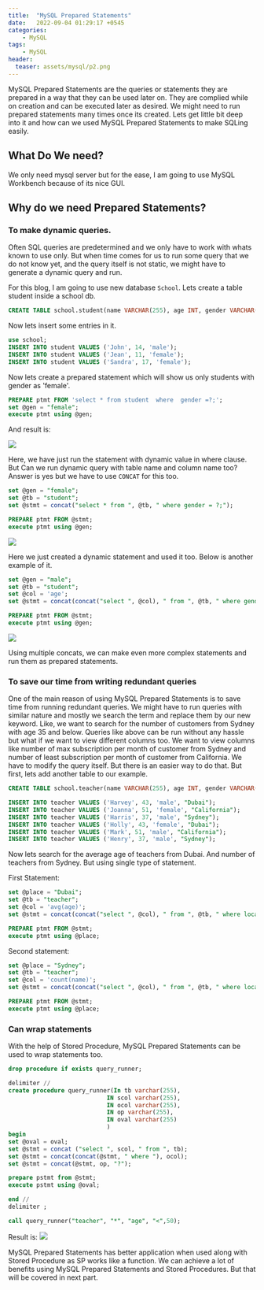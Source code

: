 ```yaml
---
title:  "MySQL Prepared Statements"
date:   2022-09-04 01:29:17 +0545
categories:
    - MySQL
tags:
    - MySQL
header:
  teaser: assets/mysql/p2.png
---
```


MySQL Prepared Statements are the queries or statements they are prepared in a way that they can be used later on. They are complied while on creation and can be executed later as desired. We might need to run prepared statements many times once its created. Lets get little bit deep into it and how can we used MySQL Prepared Statements to make SQLing easily.

## What Do We need?
We only need mysql server but for the ease, I am going to use MySQL Workbench because of its nice GUI.

## Why do we need Prepared Statements?

### To make dynamic queries.

Often SQL queries are predetermined and we only have to work with whats known to use only. But when time comes for us to run some query that we do not know yet, and the query itself is not static, we might have to generate a dynamic query and run.

For this blog, I am going to use new database `School`. Lets create a table student inside a school db.

```sql  
CREATE TABLE school.student(name VARCHAR(255), age INT, gender VARCHAR(255));
```

Now lets insert some entries in it.

```sql
use school;
INSERT INTO student VALUES ('John', 14, 'male');
INSERT INTO student VALUES ('Jean', 11, 'female');
INSERT INTO student VALUES ('Sandra', 17, 'female');
```

Now lets create a prepared statement which will show us only students with gender as 'female'.

```sql
PREPARE ptmt FROM 'select * from student  where  gender =?;';
set @gen = "female";
execute ptmt using @gen;
```

And result is:

![]({{site.url}}/assets/mysql/p1.png)

Here, we have just run the statement with dynamic value in where clause. But Can we run dynamic query with table name and column name too? Answer is yes but we have to use `CONCAT` for this too.

```sql
set @gen = "female";
set @tb = "student";
set @stmt = concat("select * from ", @tb, " where gender = ?;");

PREPARE ptmt FROM @stmt;
execute ptmt using @gen;
```

![]({{site.url}}/assets/mysql/p2.png)

Here we just created a dynamic statement and used it too. Below is another example of it.

```sql
set @gen = "male";
set @tb = "student";
set @col = 'age';
set @stmt = concat(concat("select ", @col), " from ", @tb, " where gender = ?;");

PREPARE ptmt FROM @stmt;
execute ptmt using @gen;
```

![]({{site.url}}/assets/mysql/p3.png)


Using multiple concats, we can make even more complex statements and run them as prepared statements.

### To save our time from writing redundant queries

One of the main reason of using MySQL Prepared Statements is to save time from running redundant queries. We might have to run queries with similar nature and mostly we search the term and replace them by our new keyword. Like, we want to search for the number of customers from Sydney with age 35 and below. Queries like above can be run without any hassle but what if we want to view different columns too. We want to view columns like number of max subscription per month of customer from Sydney and number of least subscription per month of customer from California. We have to modify the query itself. But there is an easier way to do that. But first, lets add another table to our example.

```sql
CREATE TABLE school.teacher(name VARCHAR(255), age INT, gender VARCHAR(255), location varchar(255));

INSERT INTO teacher VALUES ('Harvey', 43, 'male', "Dubai");
INSERT INTO teacher VALUES ('Joanna', 51, 'female', "California");
INSERT INTO teacher VALUES ('Harris', 37, 'male', "Sydney");
INSERT INTO teacher VALUES ('Holly', 43, 'female', "Dubai");
INSERT INTO teacher VALUES ('Mark', 51, 'male', "California");
INSERT INTO teacher VALUES ('Henry', 37, 'male', "Sydney");
```

Now lets search for the average age  of teachers from Dubai. And number of teachers from Sydney. But using single type of statement.

First Statement:

```sql
set @place = "Dubai";
set @tb = "teacher";
set @col = 'avg(age)';
set @stmt = concat(concat("select ", @col), " from ", @tb, " where location = ?;");

PREPARE ptmt FROM @stmt;
execute ptmt using @place;
```

Second statement:

```sql
set @place = "Sydney";
set @tb = "teacher";
set @col = 'count(name)';
set @stmt = concat(concat("select ", @col), " from ", @tb, " where location = ?;");

PREPARE ptmt FROM @stmt;
execute ptmt using @place;
```


### Can wrap statements
With the help of Stored Procedure, MySQL Prepared Statements can be used to wrap statements too.

```sql
drop procedure if exists query_runner;

delimiter //
create procedure query_runner(In tb varchar(255), 
							IN scol varchar(255), 
                            IN ocol varchar(255),
                            IN op varchar(255),
                            IN oval varchar(255)
                            ) 
begin
set @oval = oval;
set @stmt = concat ("select ", scol, " from ", tb);
set @stmt = concat(concat(@stmt, " where "), ocol);
set @stmt = concat(@stmt, op, "?");

prepare pstmt from @stmt;
execute pstmt using @oval;

end //
delimiter ; 

call query_runner("teacher", "*", "age", "<",50);
```

Result is:
![]({{site.url}}/assets/mysql/p4.png)


MySQL Prepared Statements has better application when used along with Stored Procedure as SP works like a function. We can achieve a lot of benefits using MySQL Prepared Statements and Stored Procedures. But that will be covered in next part.


```python

```
